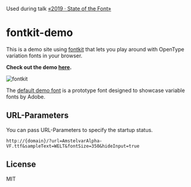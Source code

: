 Used during talk [«2019 · State of the Font»](https://signalwerk.github.io/talk.fonts2019/)

# fontkit-demo

This is a demo site using [fontkit](http://github.com/devongovett/fontkit) that lets you play around
with OpenType variation fonts in your browser.

**Check out the demo [here](https://fontkit-demo.now.sh).**

![fontkit](https://cloud.githubusercontent.com/assets/19409/25838300/44837c66-3447-11e7-9867-02cd46b82834.gif)

The [default demo font](https://github.com/adobe-fonts/adobe-variable-font-prototype) is a prototype
font designed to showcase variable fonts by Adobe.

## URL-Parameters
You can pass URL-Parameters to specify the startup status.
```
http://{domain}/?url=AmstelvarAlpha-VF.ttf&sampleText=WELT&fontSize=350&hideInput=true
```

## License

MIT
